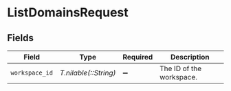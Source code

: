 # ListDomainsRequest


## Fields

| Field                    | Type                     | Required                 | Description              |
| ------------------------ | ------------------------ | ------------------------ | ------------------------ |
| `workspace_id`           | *T.nilable(::String)*    | :heavy_minus_sign:       | The ID of the workspace. |